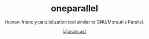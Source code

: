 <div align="center">

<h1>oneparallel</h1>

Human-friendly parallelization tool similar to GNU/Moreutils Parallel.

[![asciicast](https://asciinema.org/a/AfgjPxWEmpALm4OZIXQPLx5ms.svg)](https://asciinema.org/a/AfgjPxWEmpALm4OZIXQPLx5ms)

</div>
